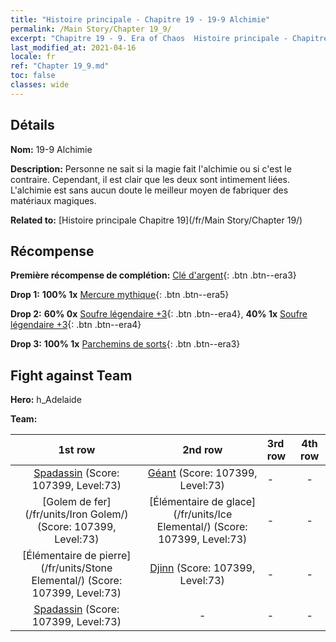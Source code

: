 ```yaml
---
title: "Histoire principale - Chapitre 19 - 19-9 Alchimie"
permalink: /Main Story/Chapter 19_9/
excerpt: "Chapitre 19 - 9. Era of Chaos  Histoire principale - Chapitre 19_9. 19-9 Alchimie"
last_modified_at: 2021-04-16
locale: fr
ref: "Chapter 19_9.md"
toc: false
classes: wide
---
```


## Détails

 **Nom:** 19-9 Alchimie

 **Description:** Personne ne sait si la magie fait l'alchimie ou si c'est le contraire. Cependant, il est clair que les deux sont intimement liées. L'alchimie est sans aucun doute le meilleur moyen de fabriquer des matériaux magiques.

 **Related to:** [Histoire principale Chapitre 19](/fr/Main Story/Chapter 19/)

## Récompense

 **Première récompense de complétion:** [Clé d'argent](/fr/Items/con_693/){: .btn .btn--era3}

 **Drop 1:** **100% 1x** [Mercure mythique](/fr/Items/mat_63/){: .btn .btn--era5}

 **Drop 2:** **60% 0x** [Soufre légendaire +3](/fr/Items/mat_57/){: .btn .btn--era4}, **40% 1x** [Soufre légendaire +3](/fr/Items/mat_57/){: .btn .btn--era4}

 **Drop 3:** **100% 1x** [Parchemins de sorts](/fr/Items/con_694/){: .btn .btn--era3}


## Fight against Team
 **Hero:** h_Adelaide

 **Team:**


  | 1st row | 2nd row | 3rd row | 4th row |
  |:----:|:----:|:----|:----:|
  | [Spadassin](/fr/units/Swordsman/) (Score: 107399, Level:73)  | [Géant](/fr/units/Giant/) (Score: 107399, Level:73)  | - | - |
  | [Golem de fer](/fr/units/Iron Golem/) (Score: 107399, Level:73)  | [Élémentaire de glace](/fr/units/Ice Elemental/) (Score: 107399, Level:73)  | - | - |
  | [Élémentaire de pierre](/fr/units/Stone Elemental/) (Score: 107399, Level:73)  | [Djinn](/fr/units/Genie/) (Score: 107399, Level:73)  | - | - |
  | [Spadassin](/fr/units/Swordsman/) (Score: 107399, Level:73)  | - | - | - |


